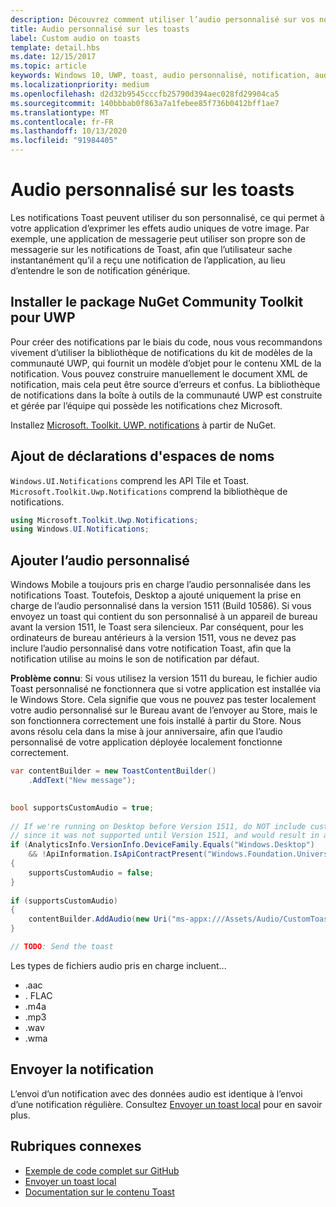 ```yaml
---
description: Découvrez comment utiliser l’audio personnalisé sur vos notifications toast pour permettre à votre application d’exprimer les effets audio uniques de votre image.
title: Audio personnalisé sur les toasts
label: Custom audio on toasts
template: detail.hbs
ms.date: 12/15/2017
ms.topic: article
keywords: Windows 10, UWP, toast, audio personnalisé, notification, audio, son
ms.localizationpriority: medium
ms.openlocfilehash: d2d32b9545cccfb25790d394aec028fd29904ca5
ms.sourcegitcommit: 140bbbab0f863a7a1febee85f736b0412bff1ae7
ms.translationtype: MT
ms.contentlocale: fr-FR
ms.lasthandoff: 10/13/2020
ms.locfileid: "91984405"
---
```

# <a name="custom-audio-on-toasts"></a>Audio personnalisé sur les toasts

Les notifications Toast peuvent utiliser du son personnalisé, ce qui permet à votre application d’exprimer les effets audio uniques de votre image. Par exemple, une application de messagerie peut utiliser son propre son de messagerie sur les notifications de Toast, afin que l’utilisateur sache instantanément qu’il a reçu une notification de l’application, au lieu d’entendre le son de notification générique.

## <a name="install-uwp-community-toolkit-nuget-package"></a>Installer le package NuGet Community Toolkit pour UWP

Pour créer des notifications par le biais du code, nous vous recommandons vivement d’utiliser la bibliothèque de notifications du kit de modèles de la communauté UWP, qui fournit un modèle d’objet pour le contenu XML de la notification. Vous pouvez construire manuellement le document XML de notification, mais cela peut être source d’erreurs et confus. La bibliothèque de notifications dans la boîte à outils de la communauté UWP est construite et gérée par l’équipe qui possède les notifications chez Microsoft.

Installez [Microsoft. Toolkit. UWP. notifications](https://www.nuget.org/packages/Microsoft.Toolkit.Uwp.Notifications/) à partir de NuGet.


## <a name="add-namespace-declarations"></a>Ajout de déclarations d'espaces de noms

`Windows.UI.Notifications` comprend les API Tile et Toast. `Microsoft.Toolkit.Uwp.Notifications` comprend la bibliothèque de notifications.

```csharp
using Microsoft.Toolkit.Uwp.Notifications;
using Windows.UI.Notifications;
```


## <a name="add-the-custom-audio"></a>Ajouter l’audio personnalisé

Windows Mobile a toujours pris en charge l’audio personnalisée dans les notifications Toast. Toutefois, Desktop a ajouté uniquement la prise en charge de l’audio personnalisé dans la version 1511 (Build 10586). Si vous envoyez un toast qui contient du son personnalisé à un appareil de bureau avant la version 1511, le Toast sera silencieux. Par conséquent, pour les ordinateurs de bureau antérieurs à la version 1511, vous ne devez pas inclure l’audio personnalisé dans votre notification Toast, afin que la notification utilise au moins le son de notification par défaut.

**Problème connu**: Si vous utilisez la version 1511 du bureau, le fichier audio Toast personnalisé ne fonctionnera que si votre application est installée via le Windows Store. Cela signifie que vous ne pouvez pas tester localement votre audio personnalisé sur le Bureau avant de l’envoyer au Store, mais le son fonctionnera correctement une fois installé à partir du Store. Nous avons résolu cela dans la mise à jour anniversaire, afin que l’audio personnalisé de votre application déployée localement fonctionne correctement.

```csharp
var contentBuilder = new ToastContentBuilder()
    .AddText("New message");

    
bool supportsCustomAudio = true;
 
// If we're running on Desktop before Version 1511, do NOT include custom audio
// since it was not supported until Version 1511, and would result in a silent toast.
if (AnalyticsInfo.VersionInfo.DeviceFamily.Equals("Windows.Desktop")
    && !ApiInformation.IsApiContractPresent("Windows.Foundation.UniversalApiContract", 2))
{
    supportsCustomAudio = false;
}
 
if (supportsCustomAudio)
{
    contentBuilder.AddAudio(new Uri("ms-appx:///Assets/Audio/CustomToastAudio.m4a"));
}

// TODO: Send the toast
```

Les types de fichiers audio pris en charge incluent...

- .aac
- . FLAC
- .m4a
- .mp3
- .wav
- .wma


## <a name="send-the-notification"></a>Envoyer la notification

L’envoi d’un notification avec des données audio est identique à l’envoi d’une notification régulière. Consultez [Envoyer un toast local](send-local-toast.md) pour en savoir plus.


## <a name="related-topics"></a>Rubriques connexes

- [Exemple de code complet sur GitHub](https://github.com/WindowsNotifications/quickstart-toast-with-custom-audio)
- [Envoyer un toast local](send-local-toast.md)
- [Documentation sur le contenu Toast](adaptive-interactive-toasts.md)